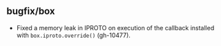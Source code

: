 ## bugfix/box

- Fixed a memory leak in IPROTO on execution of the callback installed with
  `box.iproto.override()` (gh-10477).
